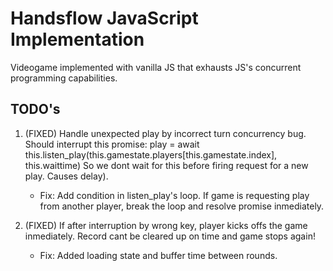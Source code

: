 # Handsflow JavaScript Implementation

Videogame implemented with vanilla JS that exhausts JS's concurrent programming
capabilities.

## TODO's

1. (FIXED) Handle unexpected play by incorrect turn concurrency bug. Should interrupt this promise:
play = await this.listen_play(this.gamestate.players[this.gamestate.index], this.waittime)
So we dont wait for this before firing request for a new play. Causes delay).

      * Fix: Add condition in listen_play's loop. If game is requesting play from another player,
break the loop and resolve promise inmediately.

1. (FIXED) If after interruption by wrong key, player kicks offs the game inmediately. Record cant be cleared up 
on time and game stops again!
      * Fix: Added loading state and buffer time between rounds.